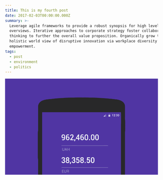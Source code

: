 ```yaml
---
title: This is my fourth post
date: 2017-02-03T00:00:00.000Z
summary: >-
  Leverage agile frameworks to provide a robust synopsis for high level
  overviews. Iterative approaches to corporate strategy foster collaborative
  thinking to further the overall value proposition. Organically grow the
  holistic world view of disruptive innovation via workplace diversity and
  empowerment.
tags:
  - post
  - environment
  - politics
---
```



![](/static/img/m68xrffzwnprjzymak3orlx6ujz2_full_1473735116891_06.png)
